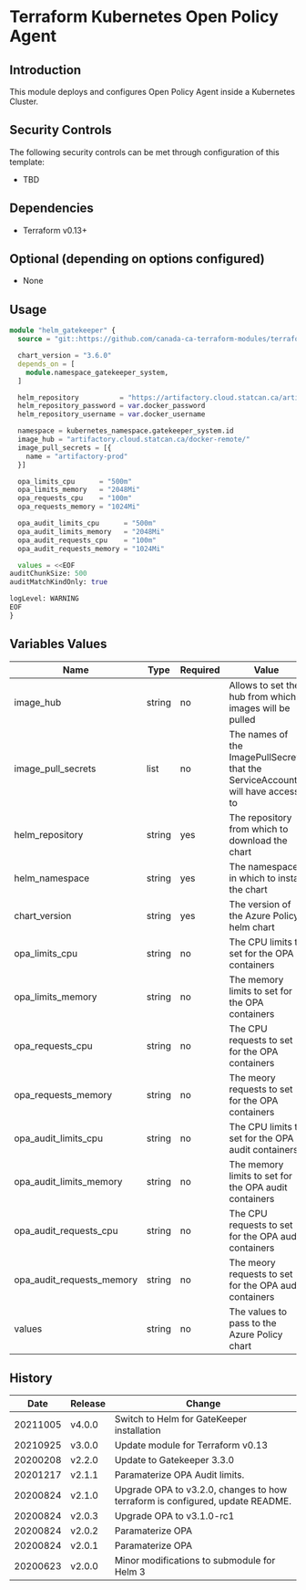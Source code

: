 # Terraform Kubernetes Open Policy Agent

## Introduction

This module deploys and configures Open Policy Agent inside a Kubernetes Cluster.

## Security Controls

The following security controls can be met through configuration of this template:

- TBD

## Dependencies

- Terraform v0.13+

## Optional (depending on options configured)

- None

## Usage

```terraform
module "helm_gatekeeper" {
  source = "git::https://github.com/canada-ca-terraform-modules/terraform-kubernetes-open-policy-agent.git?ref=v4.0.0"

  chart_version = "3.6.0"
  depends_on = [
    module.namespace_gatekeeper_system,
  ]

  helm_repository          = "https://artifactory.cloud.statcan.ca/artifactory/helm-opa-remote"
  helm_repository_password = var.docker_password
  helm_repository_username = var.docker_username

  namespace = kubernetes_namespace.gatekeeper_system.id
  image_hub = "artifactory.cloud.statcan.ca/docker-remote/"
  image_pull_secrets = [{
    name = "artifactory-prod"
  }]

  opa_limits_cpu      = "500m"
  opa_limits_memory   = "2048Mi"
  opa_requests_cpu    = "100m"
  opa_requests_memory = "1024Mi"

  opa_audit_limits_cpu      = "500m"
  opa_audit_limits_memory   = "2048Mi"
  opa_audit_requests_cpu    = "100m"
  opa_audit_requests_memory = "1024Mi"

  values = <<EOF
auditChunkSize: 500
auditMatchKindOnly: true

logLevel: WARNING
EOF
}
```

## Variables Values

| Name                      | Type   | Required | Value                                                                         |
| ------------------------- | ------ | -------- | ----------------------------------------------------------------------------- |
| image_hub                 | string | no       | Allows to set the hub from which images will be pulled                        |
| image_pull_secrets        | list   | no       | The names of the ImagePullSecrets that the ServiceAccount will have access to |
| helm_repository           | string | yes      | The repository from which to download the chart                               |
| helm_namespace            | string | yes      | The namespace in which to install the chart                                   |
| chart_version             | string | yes      | The version of the Azure Policy helm chart                                    |
| opa_limits_cpu            | string | no       | The CPU limits to set for the OPA containers                                  |
| opa_limits_memory         | string | no       | The memory limits to set for the OPA containers                               |
| opa_requests_cpu          | string | no       | The CPU requests to set for the OPA containers                                |
| opa_requests_memory       | string | no       | The meory requests to set for the OPA containers                              |
| opa_audit_limits_cpu      | string | no       | The CPU limits to set for the OPA audit containers                            |
| opa_audit_limits_memory   | string | no       | The memory limits to set for the OPA audit containers                         |
| opa_audit_requests_cpu    | string | no       | The CPU requests to set for the OPA audit containers                          |
| opa_audit_requests_memory | string | no       | The meory requests to set for the OPA audit containers                        |
| values                    | string | no       | The values to pass to the Azure Policy chart                                  |

## History

| Date     | Release | Change                                                                        |
| -------- | ------- | ----------------------------------------------------------------------------- |
| 20211005 | v4.0.0  | Switch to Helm for GateKeeper installation                                    |
| 20210925 | v3.0.0  | Update module for Terraform v0.13                                             |
| 20200208 | v2.2.0  | Update to Gatekeeper 3.3.0                                                    |
| 20201217 | v2.1.1  | Paramaterize OPA Audit limits.                                                |
| 20200824 | v2.1.0  | Upgrade OPA to v3.2.0, changes to how terraform is configured, update README. |
| 20200824 | v2.0.3  | Upgrade OPA to v3.1.0-rc1                                                     |
| 20200824 | v2.0.2  | Paramaterize OPA                                                              |
| 20200824 | v2.0.1  | Paramaterize OPA                                                              |
| 20200623 | v2.0.0  | Minor modifications to submodule for Helm 3                                   |
